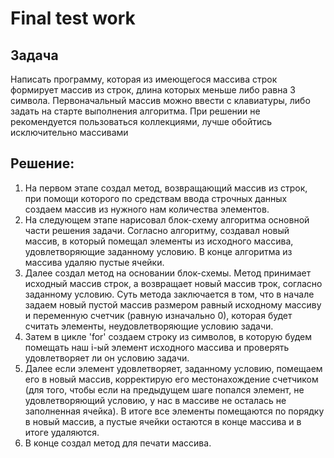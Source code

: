 # Final test work
## Задача
Написать программу, которая из имеющегося массива строк формирует массив из строк, длина которых меньше либо равна 3 символа.
Первоначальный массив можно ввести с клавиатуры, либо задать на старте выполнения алгоритма. При решении не рекомендуется пользоваться коллекциями, лучше обойтись исключительно массивами
## Решение:
1. На первом этапе создал метод, возвращающий массив из строк, при помощи которого по средствам ввода строчных данных создаем массив из нужного нам количества элементов.
2. На следующем этапе нарисовал блок-схему алгоритма основной части решения задачи. 
Согласно алгоритму, создавал новый массив, в который помещал элементы из исходного массива, удовлетворяющие заданному условию. В конце алгоритма из массива удаляю пустые ячейки.
3. Далее создал метод на основании блок-схемы. Метод принимает исходный массив строк, а возвращает новый массив трок, согласно заданному условию. Суть метода заключается в том, что в начале задаем новый пустой массив размером равный исходному массиву и переменную счетчик (равную изначально 0), которая будет считать элементы, неудовлетворяющие условию задачи. 
4. Затем в цикле 'for' создаем строку из символов, в которую будем помещать наш i-ый элемент исходного массива и проверять удовлетворяет ли он условию задачи. 
5. Далее если элемент удовлетворяет, заданному условию, помещаем его в новый массив, корректирую его местонахождение счетчиком (для того, чтобы если на предыдущем шаге попался элемент, не удовлетворяющий условию, у нас в массиве не осталась не заполненная ячейка). В итоге все элементы помещаются по порядку в новый массив, а пустые ячейки остаются в конце массива и в итоге удаляются.
6. В конце создал метод для печати массива.
